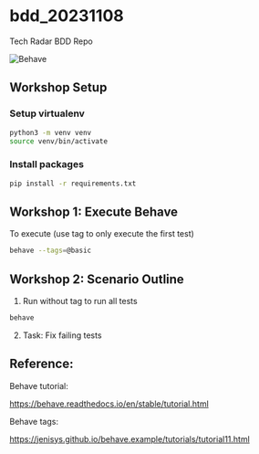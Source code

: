 # bdd_20231108
Tech Radar BDD Repo

![Behave](https://th.bing.com/th/id/OIG.4Vo.ua.1EbeVnjj55dL4?pid=ImgGn)

## Workshop Setup
### Setup virtualenv

```bash
python3 -m venv venv
source venv/bin/activate
```

### Install packages

```bash
pip install -r requirements.txt
```

## Workshop 1: Execute Behave

To execute (use tag to only execute the first test)

```bash 
behave --tags=@basic
```

## Workshop 2: Scenario Outline

1. Run without tag to run all tests

```bash 
behave

```
2. Task: Fix failing tests


## Reference:

Behave tutorial:

https://behave.readthedocs.io/en/stable/tutorial.html

Behave tags: 

https://jenisys.github.io/behave.example/tutorials/tutorial11.html


